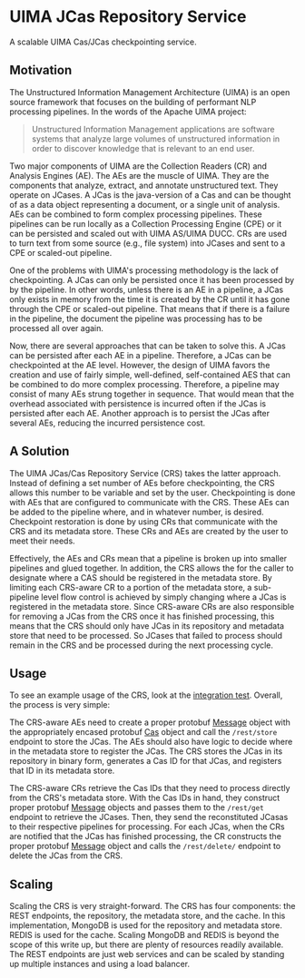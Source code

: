 # UIMA JCas Repository Service
A scalable UIMA Cas/JCas checkpointing service.

## Motivation

The Unstructured Information Management Architecture (UIMA) is an open source framework that focuses on the building of performant NLP processing pipelines. In the words of the Apache UIMA project:

> Unstructured Information Management applications are software systems that analyze large volumes of unstructured information in order to discover knowledge that is relevant to an end user.

Two major components of UIMA are the Collection Readers (CR) and Analysis Engines (AE). The AEs are the muscle of UIMA. They are the components that analyze, extract, and annotate unstructured text. They operate on JCases. A JCas is the java-version of a Cas and can be thought of as a data object representing a document, or a single unit of analysis. AEs can be combined to form complex processing pipelines. These pipelines can be run locally as a Collection Processing Engine (CPE) or it can be persisted and scaled out with UIMA AS/UIMA DUCC. CRs are used to turn text from some source (e.g., file system) into JCases and sent to a CPE or scaled-out pipeline.

One of the problems with UIMA's processing methodology is the lack of checkpointing. A JCas can only be persisted once it has been processed by by the pipeline. In other words, unless there is an AE in a pipeline, a JCas only exists in memory from the time it is created by the CR until it has gone through the CPE or scaled-out pipeline. That means that if there is a failure in the pipeline, the document the pipeline was processing has to be processed all over again.

Now, there are several approaches that can be taken to solve this. A JCas can be persisted after each AE in a pipeline. Therefore, a JCas can be checkpointed at the AE level. However, the design of UIMA favors the creation and use of fairly simple, well-defined, self-contained AES that can be combined to do more complex processing. Therefore, a pipeline may consist of many AEs strung together in sequence. That would mean that the overhead associated with persistence is incurred often if the JCas is persisted after each AE. Another approach is to persist the JCas after several AEs, reducing the incurred persistence cost.

## A Solution

The UIMA JCas/Cas Repository Service (CRS) takes the latter approach. Instead of defining a set number of AEs before checkpointing, the CRS allows this number to be variable and set by the user. Checkpointing is done with AEs that are configured to communicate with the CRS. These AEs can be added to the pipeline where, and in whatever number, is desired. Checkpoint restoration is done by using CRs that communicate with the CRS and its metadata store. These CRs and AEs are created by the user to meet their needs.

Effectively, the AEs and CRs mean that a pipeline is broken up into smaller pipelines and glued together. In addition, the CRS allows the for the caller to designate where a CAS should be registered in the metadata store. By limiting each CRS-aware CR to a portion of the metadata store, a sub-pipeline level flow control is achieved by simply changing where a JCas is registered in the metadata store. Since CRS-aware CRs are also responsible for removing a JCas from the CRS once it has finished processing, this means that the CRS should only have JCas in its repository and metadata store that need to be processed. So JCases that failed to process should remain in the CRS and be processed during the next processing cycle.

## Usage

To see an example usage of the CRS, look at the [integration test](). Overall, the process is very simple:

The CRS-aware AEs need to create a proper protobuf [Message](https://github.com/revistek/cas-repository-service-common/blob/main/src/main/proto/Message.proto) object with the appropriately encased protobuf [Cas](https://github.com/revistek/cas-repository-service-common/blob/main/src/main/proto/Cas.proto) object and call the `/rest/store` endpoint to store the JCas. The AEs should also have logic to decide where in the metadata store to register the JCas. The CRS stores the JCas in its repository in binary form, generates a Cas ID for that JCas, and registers that ID in its metadata store.

The CRS-aware CRs retrieve the Cas IDs that they need to process directly from the CRS's metadata store. With the Cas IDs in hand, they construct proper protobuf [Message](https://github.com/revistek/cas-repository-service-common/blob/main/src/main/proto/Message.proto) objects and passes them to the `/rest/get` endpoint to retrieve the JCases. Then, they send the reconstituted JCasas to their respective pipelines for processing. For each JCas, when the CRs are notified that the JCas has finished processing, the CR constructs the proper protobuf [Message](https://github.com/revistek/cas-repository-service-common/blob/main/src/main/proto/Message.proto) object and calls the `/rest/delete/` endpoint to delete the JCas from the CRS.

## Scaling

Scaling the CRS is very straight-forward. The CRS has four components: the REST endpoints, the repository, the metadata store, and the cache. In this implementation, MongoDB is used for the repository and metadata store. REDIS is used for the cache. Scaling MongoDB and REDIS is beyond the scope of this write up, but there are plenty of resources readily available. The REST endpoints are just web services and can be scaled by standing up multiple instances and using a load balancer.
